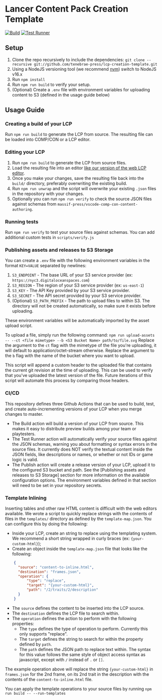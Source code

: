 # Lancer Content Pack Creation Template

[![Build](https://github.com/tenebrae-press/lcp-creation-template/actions/workflows/build-action.yml/badge.svg?branch=master)](https://github.com/tenebrae-press/lcp-creation-template/actions/workflows/build-action.yml) [![Test Runner](https://github.com/tenebrae-press/lcp-creation-template/actions/workflows/test-runner.yml/badge.svg?branch=master)](https://github.com/tenebrae-press/lcp-creation-template/actions/workflows/test-runner.yml)

## Setup

1. Clone the repo recursively to include the dependencies: `git clone --recursive git://github.com/tenebrae-press/lcp-creation-template.git`
2. Using a NodeJS versioning tool (we recommend [nvm](https://github.com/nvm-sh/nvm)) switch to NodeJS v16.x
3. Run `npm install`
4. Run `npm run build` to verify your setup.
5. (Optional) Create a `.env` file with environment variables for uploading content to S3 (defined in the usage guide below)

## Usage Guide

### Creating a build of your LCP

Run `npm run build` to generate the LCP from source. The resulting file can be loaded into COMP/CON or a LCP editor.

### Editing your LCP

1. Run `npm run build` to generate the LCP from source files.
2. Load the resulting file into an editor [like our version of the web LCP editor](https://editor.tenebrae.press).
3. Once you make your changes, save the resulting file back into the `build/` directory, preferably overwriting the existing build.
4. Run `npm run unwrap` and the script will overwrite your existing `.json` files in the repository with your changes.
5. Optionally you can run `npm run verify` to check the source JSON files against schemas from `massif-press/vscode-comp-con-content-authoring`.

### Running tests

Run `npm run verify` to test your source files against schemas. You can add additional custom tests in `scripts/verify.js`

### Publishing assets and releases to S3 Storage

You can create a `.env` file with the following environment variables in the format `KEY=VALUE` separated by newlines:

1. `S3_ENDPOINT` - The base URL of your S3 service provider (ex: `https://nyc3.digitaloceanspaces.com`)
2. `S3_REGION` - The region of your S3 service provider (ex: `us-east-1`)
3. `S3_KEY` - The API Key provided by your S3 service provider.
4. `S3_SECRET` - The API secret provided by your S3 service provider.
5. (Optional) `S3_PATH_PREFIX` - The path to upload files to within S3. The directory will not be created automatically, so make sure it exists before uploading.

These environment variables will be automatically imported by the asset upload script.

To upload a file, simply run the following command: `npm run upload-assets -- --ct <file mimetype> --b <S3 Bucket Name> path/to/file.svg`
Replace the argument to the `ct` flag with the mimetype of the file you're uploading, it will default to application/octet-stream otherwise.
Replace the argument to the `b` flag with the name of the bucket where you want to upload.

This script will append a custom header to the uploaded file that contains the current git revision at the time of uploading. This can be used to verify that you've uploaded the latest version of the file. Future iterations of this script will automate this process by comparing those headers.

### CI/CD

This repository defines three Github Actions that can be used to build, test, and create auto-incrementing versions of your LCP when you merge changes to master.

* The Build action will build a version of your LCP from source. This makes it easy to distribute preview builds among your team or playtesters.
* The Test Runner action will automatically verify your source files against the JSON schemas, warning you about formatting or syntax errors in the source files. It currently does NOT verify the textual content inside the JSON fields, like descriptions or names, or whether or not IDs or game logic is valid.
* The Publish action will create a release version of your LCP, upload it to the configured S3 bucket and path. See the [Publishing assets and releases to S3 Storage] section for more information on the available configuration options. The environment variables defined in that section will need to be set in your repository secrets.

### Template Inlining

Inserting tables and other raw HTML content is difficult with the web editors available. We wrote a script to quickly replace strings with the contents of files in the `templates/` directory as defined by the `template-map.json`. You can configure this by doing the following:

* Inside your LCP, create an string to replace using the templating system. We recommend a short string wrapped in curly braces (ex: `{your-custom-html}`);
* Create an object inside the `template-map.json` file that looks like the following:

```json
    {
      "source": "content-to-inline.html",
      "destination": "frames.json",
      "operation": {
          "type": "replace",
          "target": "{your-custom-html}",
          "path": "/2/traits/2/description"
      }
    }
```

* The `source` defines the content to be inserted into the LCP source.
* The `destination` defines the LCP file to search within.
* The `operation` defines the action to perform with the following properties:
  * The `type` defines the type of operation to perform. Currently this only supports "replace".
  * The `target` defines the string to search for within the property defined by `path`.
  * The `path` defines the JSON path to replace text within. The syntax for this value follows the same style of object access syntax as javascript, except with `/` instead of `.` or `[]`.

The example operation above will replace the string `{your-custom-html}` in `frames.json` for the 2nd frame, on its 2nd trait in the description with the contents of the `content-to-inline.html` file.

You can apply the template operations to your source files by running `npm run build -- --run-templates`

